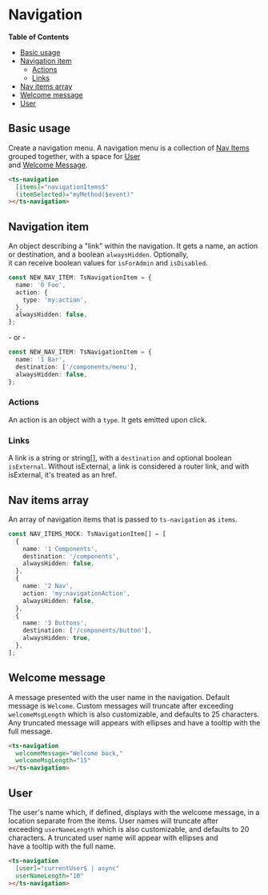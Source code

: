 <h1>Navigation</h1>


<!-- START doctoc generated TOC please keep comment here to allow auto update -->
<!-- DON'T EDIT THIS SECTION, INSTEAD RE-RUN doctoc TO UPDATE -->
**Table of Contents**

- [Basic usage](#basic-usage)
- [Navigation item](#navigation-item)
  - [Actions](#actions)
  - [Links](#links)
- [Nav items array](#nav-items-array)
- [Welcome message](#welcome-message)
- [User](#user)

<!-- END doctoc generated TOC please keep comment here to allow auto update -->


## Basic usage

Create a navigation menu. A navigation menu is a collection of [Nav Items](#nav-items) grouped together, with a space for [User](#user)  
 and [Welcome Message](#welcome-message).

```html
<ts-navigation
  [items]="navigationItems$"
  (itemSelected)="myMethod($event)"
></ts-navigation>
```


## Navigation item

An object describing a "link" within the navigation. It gets a name, an action or destination, and a boolean `alwaysHidden`. Optionally,  
 it can receive boolean values for `isForAdmin` and `isDisabled`.

```typescript
const NEW_NAV_ITEM: TsNavigationItem = {
  name: '0 Foo',
  action: {
    type: 'my:action',
  },
  alwaysHidden: false,
};
```
\- or -
```typescript
const NEW_NAV_ITEM: TsNavigationItem = {
  name: '1 Bar',
  destination: ['/components/menu'],
  alwaysHidden: false,
};
```

### Actions

An action is an object with a `type`. It gets emitted upon click.

### Links

A link is a string or string[], with a `destination` and optional boolean `isExternal`. Without isExternal, a link is considered a router link, and with isExternal, it's treated as an href.

## Nav items array

An array of navigation items that is passed to `ts-navigation` as `items`.

```typescript
const NAV_ITEMS_MOCK: TsNavigationItem[] = [
  {
    name: '1 Components',
    destination: '/components',
    alwaysHidden: false,
  },
  {
    name: '2 Nav',
    action: 'my:navigationAction',
    alwaysHidden: false,
  },
  {
    name: '3 Buttons',
    destination: ['/components/button'],
    alwaysHidden: true,
  },
];
```


## Welcome message

A message presented with the user name in the navigation. Default message is `Welcome`. Custom messages will truncate
after exceeding `welcomeMsgLength` which is also customizable, and defaults to 25 characters. Any truncated message will appears with
ellipses and have a tooltip with the full message.

```html
<ts-navigation
  welcomeMessage="Welcome back,"
  welcomeMsgLength="15"
></ts-navigation>
```


## User

The user's name which, if defined, displays with the welcome message, in a location separate from the items. User names will truncate after  
 exceeding `userNameLength` which is also customizable, and defaults to 20 characters. A truncated user name will appear with ellipses and  
 have a tooltip with the full name.

```html
<ts-navigation
  [user]="currentUser$ | async"
  userNameLength="10"
></ts-navigation>
```

